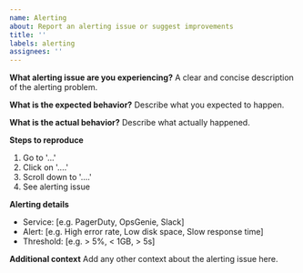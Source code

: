 ```yaml
---
name: Alerting
about: Report an alerting issue or suggest improvements
title: ''
labels: alerting
assignees: ''
---
```


**What alerting issue are you experiencing?**
A clear and concise description of the alerting problem.

**What is the expected behavior?**
Describe what you expected to happen.

**What is the actual behavior?**
Describe what actually happened.

**Steps to reproduce**
1. Go to '...'
2. Click on '....'
3. Scroll down to '....'
4. See alerting issue

**Alerting details**
- Service: [e.g. PagerDuty, OpsGenie, Slack]
- Alert: [e.g. High error rate, Low disk space, Slow response time]
- Threshold: [e.g. > 5%, < 1GB, > 5s]

**Additional context**
Add any other context about the alerting issue here.
